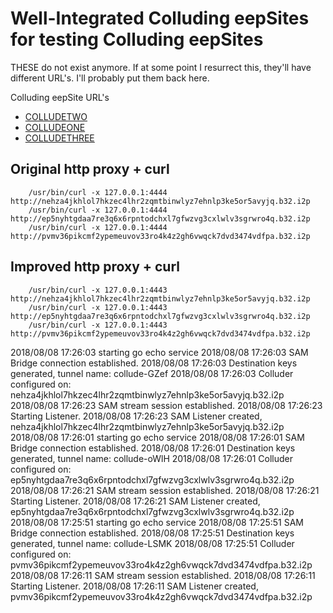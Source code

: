 Well-Integrated Colluding eepSites for testing Colluding eepSites
=================================================================

THESE do not exist anymore. If at some point I resurrect this, they'll have
different URL's. I'll probably put them back here.

Colluding eepSite URL's

  * [COLLUDETWO](http://nehza4jkhlol7hkzec4lhr2zqmtbinwlyz7ehnlp3ke5or5avyjq.b32.i2p)
  * [COLLUDEONE](http://ep5nyhtgdaa7re3q6x6rpntodchxl7gfwzvg3cxlwlv3sgrwro4q.b32.i2p)
  * [COLLUDETHREE](http://pvmv36pikcmf2ypemeuvov33ro4k4z2gh6vwqck7dvd3474vdfpa.b32.i2p)

Original http proxy + curl
--------------------------

        /usr/bin/curl -x 127.0.0.1:4444 http://nehza4jkhlol7hkzec4lhr2zqmtbinwlyz7ehnlp3ke5or5avyjq.b32.i2p
        /usr/bin/curl -x 127.0.0.1:4444 http://ep5nyhtgdaa7re3q6x6rpntodchxl7gfwzvg3cxlwlv3sgrwro4q.b32.i2p
        /usr/bin/curl -x 127.0.0.1:4444 http://pvmv36pikcmf2ypemeuvov33ro4k4z2gh6vwqck7dvd3474vdfpa.b32.i2p

Improved http proxy + curl
--------------------------

        /usr/bin/curl -x 127.0.0.1:4443 http://nehza4jkhlol7hkzec4lhr2zqmtbinwlyz7ehnlp3ke5or5avyjq.b32.i2p
        /usr/bin/curl -x 127.0.0.1:4443 http://ep5nyhtgdaa7re3q6x6rpntodchxl7gfwzvg3cxlwlv3sgrwro4q.b32.i2p
        /usr/bin/curl -x 127.0.0.1:4443 http://pvmv36pikcmf2ypemeuvov33ro4k4z2gh6vwqck7dvd3474vdfpa.b32.i2p

2018/08/08 17:26:03 starting go echo service
2018/08/08 17:26:03 SAM Bridge connection established.
2018/08/08 17:26:03 Destination keys generated, tunnel name: collude-GZef
2018/08/08 17:26:03 Colluder configured on: nehza4jkhlol7hkzec4lhr2zqmtbinwlyz7ehnlp3ke5or5avyjq.b32.i2p
2018/08/08 17:26:23 SAM stream session established.
2018/08/08 17:26:23 Starting Listener.
2018/08/08 17:26:23 SAM Listener created, nehza4jkhlol7hkzec4lhr2zqmtbinwlyz7ehnlp3ke5or5avyjq.b32.i2p
2018/08/08 17:26:01 starting go echo service
2018/08/08 17:26:01 SAM Bridge connection established.
2018/08/08 17:26:01 Destination keys generated, tunnel name: collude-oWlH
2018/08/08 17:26:01 Colluder configured on: ep5nyhtgdaa7re3q6x6rpntodchxl7gfwzvg3cxlwlv3sgrwro4q.b32.i2p
2018/08/08 17:26:21 SAM stream session established.
2018/08/08 17:26:21 Starting Listener.
2018/08/08 17:26:21 SAM Listener created, ep5nyhtgdaa7re3q6x6rpntodchxl7gfwzvg3cxlwlv3sgrwro4q.b32.i2p
2018/08/08 17:25:51 starting go echo service
2018/08/08 17:25:51 SAM Bridge connection established.
2018/08/08 17:25:51 Destination keys generated, tunnel name: collude-LSMK
2018/08/08 17:25:51 Colluder configured on: pvmv36pikcmf2ypemeuvov33ro4k4z2gh6vwqck7dvd3474vdfpa.b32.i2p
2018/08/08 17:26:11 SAM stream session established.
2018/08/08 17:26:11 Starting Listener.
2018/08/08 17:26:11 SAM Listener created, pvmv36pikcmf2ypemeuvov33ro4k4z2gh6vwqck7dvd3474vdfpa.b32.i2p
